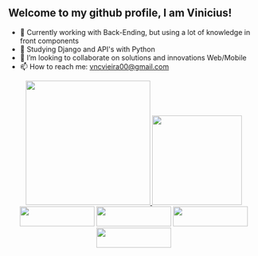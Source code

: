 ## Welcome to my github profile, I am Vinicius!

- 🔭 Currently working with Back-Ending, but using a lot of knowledge in front components
- 🌱 Studying Django and API's with Python
- 👯 I’m looking to collaborate on solutions and innovations Web/Mobile
- 📫 How to reach me: vncvieira00@gmail.com



<div align="center">
  <a href="https://github.com/viniciusvieira00"/>
  <img height="250em" src="https://github-readme-stats.vercel.app/api?username=viniciusvieira00&show_icons=true&theme=dark&include_all_commits=true&count_private=true"/>
  <img height="180em" src="https://github-readme-stats.vercel.app/api/top-langs/?username=viniciusvieira00&layout=compact&theme=dark"/>
</div>
  
  
<!-- <div style="display: inline_block"><br>
  <img align="center" alt="Vini-Js" height="30" width="40" src="https://raw.githubusercontent.com/devicons/devicon/master/icons/javascript/javascript-plain.svg">
  <img align="center" alt="Vini-React" height="30" width="40" src="https://raw.githubusercontent.com/devicons/devicon/master/icons/react/react-original.svg">
  <img align="center" alt="Vini-HTML" height="30" width="40" src="https://raw.githubusercontent.com/devicons/devicon/master/icons/html5/html5-original.svg">
  <img align="center" alt="Vini-CSS" height="30" width="40" src="https://raw.githubusercontent.com/devicons/devicon/master/icons/css3/css3-original.svg">
  <img align="center" alt="Vini-Python" height="30" width="40" src="https://raw.githubusercontent.com/devicons/devicon/master/icons/python/python-original.svg">
</div>  -->
  
<div align = "center">
  <a href="https://instagram.com/vinicius.abv" target="_blank"><img height = "40px" width = "150px" src="https://img.shields.io/badge/-Instagram-%23E4405F?style=for-the-badge&logo=instagram&logoColor=white" target="_blank"></a>
 <a href="https://discord.gg" target="_blank"><img height = "40px" width = "150px" src="https://img.shields.io/badge/Discord-7289DA?style=for-the-badge&logo=discord&logoColor=white" target="_blank"></a> 
  <a href = "mailto:vncvieira00@gmail.com.br"><img height = "40px" width = "150px" src="https://img.shields.io/badge/-Gmail-%23333?style=for-the-badge&logo=gmail&logoColor=white" target="_blank"></a>
  <a href="https://www.linkedin.com/in/viniciusvieira00/" target="_blank"><img height = "40px" width = "150px" src="https://img.shields.io/badge/-LinkedIn-%230077B5?style=for-the-badge&logo=linkedin&logoColor=white" target="_blank"></a> 
 
</div>
